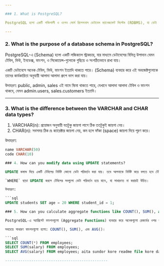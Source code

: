 ```yaml
---

### 1. What is PostgreSQL?

PostgreSQL হলো একটি শক্তিশালী ও ওপেন সোর্স রিলেশনাল ডেটাবেস ম্যানেজমেন্ট সিস্টেম (RDBMS), যা ডেটা নিরাপদভাবে সংরক্ষণ, পরিচালনা এবং সহজে অ্যাক্সেস করার জন্য ব্যবহৃত হয়। এটি এমন একটি উন্নত সফটওয়্যার যা প্রতিষ্ঠানের বা অ্যাপ্লিকেশনের সব গুরুত্বপূর্ণ তথ্যকে সুন্দরভাবে গুছিয়ে রাখে এবং যখন প্রয়োজন তখন দ্রুত সেই তথ্য খুঁজে বের করতে সাহায্য করে।

---
```


### 2. What is the purpose of a database schema in PostgreSQL?

PostgreSQL-এ (Schema) হলো একটি লজিক্যাল স্ট্রাকচার, যার মাধ্যমে ডেটাবেসের বিভিন্ন উপাদান যেমন টেবিল, ভিউ, ইনডেক্স, ফাংশন, ও সিকোয়েন্স-গুলোকে গুছিয়ে ও সংগঠিতভাবে রাখা যায়।

একটি ডেটাবেসে অনেক টেবিল, ভিউ, ফাংশন ইত্যাদি থাকতে পারে। (Schema) ব্যবহার করে এই অবজেক্টগুলোকে তাদের কার্যকারিতা অনুযায়ী আলাদা আলাদা গ্রুপে ভাগ করা যায়।

উদাহরণ: public, admin, sales এই নামে স্কিমা থাকতে পারে, যেখানে আলাদা আলাদা টেবিল ও ফাংশন থাকবে, যেমন admin.users, sales.customers ইত্যাদি।

---

### 3. What is the difference between the VARCHAR and CHAR data types?

1. VARCHAR(n): প্রয়োজন অনুযায়ী যতটুকু জায়গা লাগে ঠিক ততটুকুই জায়গা নেয়।
2. CHAR(n): সবসময় ঠিক n ক্যারেক্টার জায়গা নেয়, কম হলে ফাঁকা (space) জায়গা দিয়ে পূরণ করে।

উদাহরণ:

```sql
name VARCHAR(50)
code CHAR(10)

### 4. How can you modify data using UPDATE statements?

UPDATE কমান্ড দিয়ে একটি টেবিলের নির্দিষ্ট কোনো ডেটা পরিবর্তন করা যায়। তবে আপনাকে নির্দিষ্ট করে বলতে হবে টেবিলের কোন ডেটা পরিবর্তন করতে চান। এজন্য আমরা `WHERE` ক্লজ ব্যবহার করি।  

`WHERE` ছাড়া UPDATE করলে টেবিলের সবগুলো ডেটা পরিবর্তন হয়ে যাবে, যা সাধারণত না করারই উচিত।

উদাহরণ:

```sql
UPDATE students SET age = 20 WHERE student_id = 1;

### 5. How can you calculate aggregate functions like COUNT(), SUM(), and AVG() in PostgreSQL?

PostgreSQL-এ অ্যাগ্রিগেট ফাংশনগুলো (Aggregate Functions) ব্যবহার করে অনেকগুলো রেকর্ডের ওপর গণনা করে একটি সারাংশ মান পাওয়া যায়।

সবচেয়ে সাধারণ ফাংশনগুলো হলো: COUNT(), SUM(), এবং AVG()।

```sql
SELECT COUNT(*) FROM employees;
SELECT SUM(salary) FROM employees;
SELECT AVG(salary) FROM employees; aita sundor kore readme file kore dao serial wise sajaba

-----------------------------------------------

